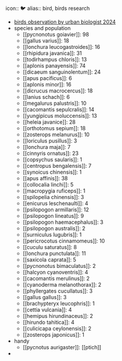 icon:: 🐦
alias:: bird, birds research

- [birds observation by urban biologist 2024](https://ipfs.io/ipfs/QmUQWE2PB5bDkCCRJ6imBbsdMCRWD6p1nyya9yxvBhUAWA)
- species and population
	- [[pycnonotus goiavier]]: 98
	- [[gallus varius]]: 18
	- [[lonchura leucogastroides]]: 16
	- [[rhipidura javanica]]: 31
	- [[todirhampus chloris]]: 13
	- [[aplonis panayensis]]: 74
	- [[dicaeum sanguinolentum]]: 24
	- [[apus pacificus]]: 6
	- [[aplonis minor]]: 16
	- [[dicrucus macrocercus]]: 18
	- [[lanius schach]]: 6
	- [[megalurus palustris]]: 10
	- [[cacomantis sepulcralis]]: 14
	- [[yungipicus moluccensis]]: 13
	- [[heleia javanice]]: 28
	- [[orthotomus sepium]]: 18
	- [[zosterops melanurus]]: 10
	- [[loriculus pusillus]]: 3
	- [[lonchura maja]]: 7
	- [[cinnyris ornatus]]: 23
	- [[copsychus saularis]]: 1
	- [[centropus bengalensis]]: 7
	- [[synoicus chinensis]]: 1
	- [[apus affinis]]: 38
	- [[collocalia linchi]]: 5
	- [[macropygia ruficeps]]: 1
	- [[spilopelia chinensis]]: 3
	- [[enicurus leschenaulti]]: 4
	- [[psilopogon armillaris]]: 12
	- [[psilopogon lineatus]]: 9
	- [[psilopogon haemacephalus]]: 3
	- [[psilopogon australis]]: 2
	- [[surniculus lugubris]]: 1
	- [[pericrocotus cinnamomeus]]: 10
	- [[cuculu saturatus]]: 8
	- [[lonchura punctulata]]: 11
	- [[saxicola caprata]]: 5
	- [[pycnonotus bimaculatus]]: 2
	- [[halcyon cyanoventris]]: 4
	- [[cacomantis merulinus]]: 2
	- [[cyanoderma melanothorax]]: 2
	- [[phyllergates cucullatus]]: 3
	- [[gallus gallus]]: 3
	- [[brachypteryx leucophris]]: 1
	- [[cettia vulcania]]: 4
	- [[hemipus hirundinaceus]]: 2
	- [[hirundo tahitica]]: 4
	- [[culicicapa ceylonensis]]: 2
	- [[zosterops japonicus]]: 1
- handy
	- [[pycnotus aurigaster]]: [[ptich]]
-